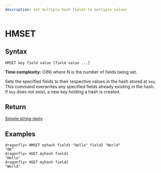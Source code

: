```yaml
---
description: Set multiple hash fields to multiple values
---
```


# HMSET

## Syntax

    HMSET key field value [field value ...]

**Time complexity:** O(N) where N is the number of fields being set.

Sets the specified fields to their respective values in the hash stored at
`key`.
This command overwrites any specified fields already existing in the hash.
If `key` does not exist, a new key holding a hash is created.

## Return

[Simple string reply](https://redis.io/docs/reference/protocol-spec#resp-simple-strings)

## Examples

```shell
dragonfly> HMSET myhash field1 "Hello" field2 "World"
"OK"
dragonfly> HGET myhash field1
"Hello"
dragonfly> HGET myhash field2
"World"
```
